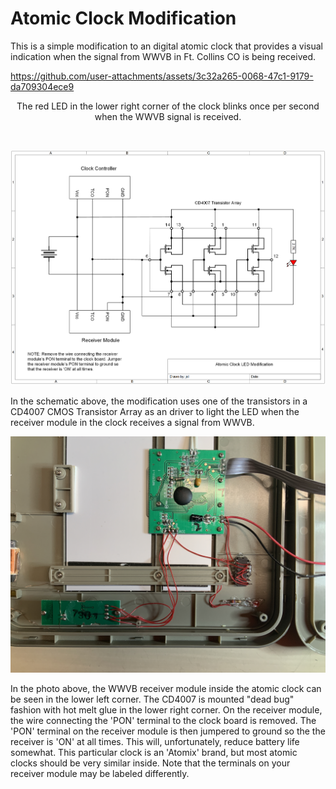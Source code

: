 # Atomic Clock Modification
This is a simple modification to an digital atomic clock that provides a visual indication when the signal from WWVB in Ft. Collins CO is being received. 

https://github.com/user-attachments/assets/3c32a265-0068-47c1-9179-da709304ece9

<p align="center">The red LED in the lower right corner of the clock blinks once per second when the WWVB signal is received.</p><br>
<p align="center"><img src="/images/Atomic Clock Modification.png"/>
<p align="left">
In the schematic above, the modification uses one of the transistors in a CD4007 CMOS Transistor Array as an driver to light the LED when the receiver module in the clock receives a signal from WWVB.

<p align="center"><img src="/images/Clock Internals.JPG"/>
<p align="left">
In the photo above, the WWVB receiver module inside the atomic clock can be seen in the lower left corner. The CD4007 is mounted "dead bug" fashion with hot melt glue in the lower right corner. On the receiver module, the wire connecting the 'PON' terminal to the clock board is removed. The 'PON' terminal on the receiver module is then jumpered to ground so the the receiver is 'ON' at all times. This will, unfortunately, reduce battery life somewhat. This particular clock is an 'Atomix' brand, but most atomic clocks should be very similar inside. Note that the terminals on your receiver module may be labeled differently.


